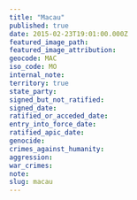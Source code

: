 ```yaml
---
title: "Macau"
published: true
date: 2015-02-23T19:01:00.000Z
featured_image_path:
featured_image_attribution:
geocode: MAC
iso_code: MO
internal_note:
territory: true
state_party:
signed_but_not_ratified:
signed_date:
ratified_or_acceded_date:
entry_into_force_date:
ratified_apic_date:
genocide:
crimes_against_humanity:
aggression:
war_crimes:
note:
slug: macau
---
```

